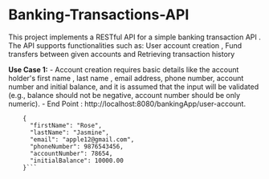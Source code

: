 # Banking-Transactions-API
This project implements a RESTful API for a simple banking transaction API . The API supports functionalities such as:  User account creation , Fund transfers between given accounts and Retrieving transaction history

 **Use Case 1:** 
     - Account creation requires basic details like the account holder's first name , last name , email address,  phone number, account number and initial balance, and it is assumed that the input will be validated (e.g., balance should not be negative, account number should be only numeric).
     - End Point : http://localhost:8080/bankingApp/user-account.
  ```- Sample Request Payload : 
      {
        "firstName": "Rose",
        "lastName": "Jasmine",
        "email": "apple12@gmail.com",
        "phoneNumber": 9876543456,
        "accountNumber": 78654,
        "initialBalance": 10000.00
      }```
